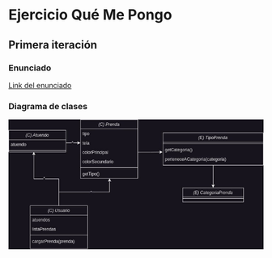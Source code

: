 # Ejercicio Qué Me Pongo
## Primera iteración
### Enunciado
[Link del enunciado](https://docs.google.com/document/d/1k1f-9AuIohlBGB2soSNePJ6jLxM37_tZeSD-hW_esIQ/edit?usp=sharing)

### Diagrama de clases
![Diagrama de clases](QMP-1.jpg)

